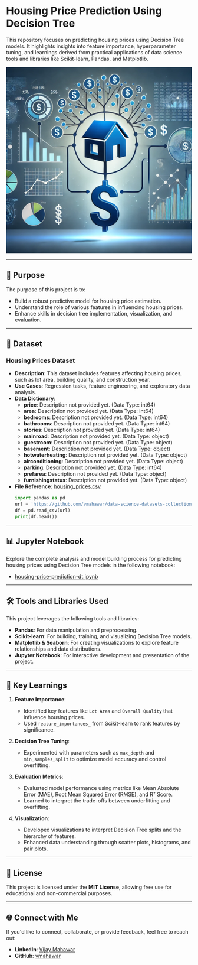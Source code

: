 # Housing Price Prediction Using Decision Tree

This repository focuses on predicting housing prices using Decision Tree models. It highlights insights into feature importance, hyperparameter tuning, and learnings derived from practical applications of data science tools and libraries like Scikit-learn, Pandas, and Matplotlib.

![Housing Price Prediction Using Decision Tree](housing-price-prediction-dt.png)

---

## 🎯 Purpose

The purpose of this project is to:
- Build a robust predictive model for housing price estimation.
- Understand the role of various features in influencing housing prices.
- Enhance skills in decision tree implementation, visualization, and evaluation.

---

## 📂 Dataset

### **Housing Prices Dataset**
- **Description**: This dataset includes features affecting housing prices, such as lot area, building quality, and construction year.
- **Use Cases**: Regression tasks, feature engineering, and exploratory data analysis.
- **Data Dictionary**:
  - **price**: Description not provided yet. (Data Type: int64)
  - **area**: Description not provided yet. (Data Type: int64)
  - **bedrooms**: Description not provided yet. (Data Type: int64)
  - **bathrooms**: Description not provided yet. (Data Type: int64)
  - **stories**: Description not provided yet. (Data Type: int64)
  - **mainroad**: Description not provided yet. (Data Type: object)
  - **guestroom**: Description not provided yet. (Data Type: object)
  - **basement**: Description not provided yet. (Data Type: object)
  - **hotwaterheating**: Description not provided yet. (Data Type: object)
  - **airconditioning**: Description not provided yet. (Data Type: object)
  - **parking**: Description not provided yet. (Data Type: int64)
  - **prefarea**: Description not provided yet. (Data Type: object)
  - **furnishingstatus**: Description not provided yet. (Data Type: object)
- **File Reference**: [housing_prices.csv](https://github.com/vmahawar/data-science-datasets-collection/raw/main/housing_prices.csv)
  ```python
  import pandas as pd
  url = 'https://github.com/vmahawar/data-science-datasets-collection/raw/main/housing_prices.csv'
  df = pd.read_csv(url)
  print(df.head())
  ```

 ---

## 📊 Jupyter Notebook

Explore the complete analysis and model building process for predicting housing prices using Decision Tree models in the following notebook:

- [housing-price-prediction-dt.ipynb](./housing-price-prediction-dt.ipynb)

---

## 🛠️ Tools and Libraries Used

This project leverages the following tools and libraries:

- **Pandas**: For data manipulation and preprocessing.
- **Scikit-learn**: For building, training, and visualizing Decision Tree models.
- **Matplotlib & Seaborn**: For creating visualizations to explore feature relationships and data distributions.
- **Jupyter Notebook**: For interactive development and presentation of the project.

---

## 🌟 Key Learnings

1. **Feature Importance**:
   - Identified key features like `Lot Area` and `Overall Quality` that influence housing prices.
   - Used `feature_importances_` from Scikit-learn to rank features by significance.

2. **Decision Tree Tuning**:
   - Experimented with parameters such as `max_depth` and `min_samples_split` to optimize model accuracy and control overfitting.

3. **Evaluation Metrics**:
   - Evaluated model performance using metrics like Mean Absolute Error (MAE), Root Mean Squared Error (RMSE), and R² Score.
   - Learned to interpret the trade-offs between underfitting and overfitting.

4. **Visualization**:
   - Developed visualizations to interpret Decision Tree splits and the hierarchy of features.
   - Enhanced data understanding through scatter plots, histograms, and pair plots.

---

## 📜 License

This project is licensed under the **MIT License**, allowing free use for educational and non-commercial purposes.

---

## 🌐 Connect with Me

If you'd like to connect, collaborate, or provide feedback, feel free to reach out:

- **LinkedIn**: [Vijay Mahawar](https://www.linkedin.com/in/vijay-mahawar)
- **GitHub**: [vmahawar](https://github.com/vmahawar)

